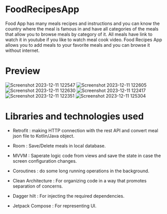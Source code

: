 # FoodRecipesApp
Food App has many meals recipes and instructions and you can know the country where the meal is famous in and have all categories of the meals that allow you to browse meals by category of it. All meals have link to watch it in youtube if you like to watch meal cook video. Food Recipes App allows you to add meals to your favorite meals and you can browse it without internet.

# Preview
![Screenshot 2023-12-11 122547](https://github.com/Nadineislam/FoodRecipesApp/assets/96357226/61747a73-5704-459e-8974-6f33b6af00ab)
![Screenshot 2023-12-11 122605](https://github.com/Nadineislam/FoodRecipesApp/assets/96357226/a05da334-a2dc-45ae-bc2a-1b4e41f27e59)
![Screenshot 2023-12-11 122630](https://github.com/Nadineislam/FoodRecipesApp/assets/96357226/acc03980-a18c-4153-9d77-257f9f230d73)
![Screenshot 2023-12-11 122417](https://github.com/Nadineislam/FoodRecipesApp/assets/96357226/2c37d344-da17-4b5b-bbf0-aacf2eb1fe4e)
![Screenshot 2023-12-11 122351](https://github.com/Nadineislam/FoodRecipesApp/assets/96357226/f0f69491-475d-413d-977b-6702ed55c40c)
![Screenshot 2023-12-11 125304](https://github.com/Nadineislam/FoodRecipesApp/assets/96357226/b82adc98-666a-4cff-9454-d5bb58b4ce6e)





# Libraries and technologies used
* Retrofit : making HTTP connection with the rest API and convert meal json file to Kotlin/Java object. <br />
* Room : Save/Delete meals in local database. <br />
* MVVM : Saperate logic code from views and save the state in case the screen configuration changes. <br />
* Coroutines : do some long running operations in the background. <br />
* Clean Architecture : For organizing code in a way that promotes separation of concerns. <br />

* Dagger hilt : For injecting the required dependencies. <br />

* Jetpack Compose : For representing UI. <br />
